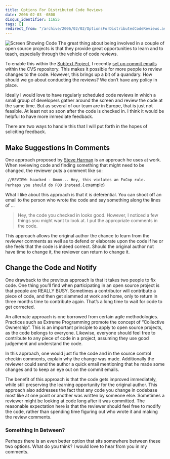 ```yaml
---
title: Options For Distributed Code Reviews
date: 2006-02-03 -0800
disqus_identifier: 11655
tags: []
redirect_from: "/archive/2006/02/02/OptionsForDistributedCodeReviews.aspx/"
---
```


![Screen Showing Code](https://haacked.com/images/CodeReview.jpg) The
great thing about being involved in a couple of open source projects is
that they provide great opportunities to learn and to teach, especially
through the vehicle of code reviews.

To enable this within the [Subtext
Project](http://subtextproject.com/ "Subtext Project Website"), I
recently [set up commit
emails](/archive/2006/01/17/SettingUpCVSCommitEmailsInSourceForge.aspx "setting up commit emails in CVS")
within the CVS repository. This makes it possible for more people to
review changes to the code. However, this brings up a bit of a quandary.
How should we go about conducting the reviews? We don’t have any policy
in place.

Ideally I would love to have regularly scheduled code reviews in which a
small group of developers gather around the screen and review the code
at the same time. But as several of our team are in Europe, that is just
not feasible. At least not so soon after the code is checked in. I think
it would be helpful to have more immediate feedback.

There are two ways to handle this that I will put forth in the hopes of
soliciting feedback.

Make Suggestions In Comments
----------------------------

One approach proposed by [Steve
Harman](http://stevenharman.net/blog/ "Steve Harman's Blog") is an
approach he uses at work. When reviewing code and finding something that
might need to be changed, the reviewer puts a comment like so:

` //REVIEW: haacked - Ummm... Hey, this violates an FxCop rule.  Perhaps you should do FOO instead.`{.example}

What I like about this approach is that it is deferential. You can shoot
off an email to the person who wrote the code and say something along
the lines of ...

> Hey, the code you checked in looks good. However, I noticed a few
> things you might want to look at. I put the appropriate comments in
> the code.

This approach allows the original author the chance to learn from the
reviewer comments as well as to defend or elaborate upon the code if he
or she feels that the code is indeed correct. Should the original author
not have time to change it, the reviewer can return to change it.

Change the Code and Notify
--------------------------

One drawback to the previous approach is that it takes two people to fix
code. One thing you’ll find when participating in an open source project
is that people are REALLY BUSY. Sometimes a contributor will contribute
a piece of code, and then get slammed at work and home, only to return
in three months time to contribute again. That’s a long time to wait for
code to get corrected.

An alternate approach is one borrowed from certain agile methodologies.
Practices such as Extreme Programming promote the concept of “Collective
Ownership”. This is an important principle to apply to open source
projects, as the code belongs to everyone. Likewise, everyone should
feel free to contribute to any piece of code in a project, assuming they
use good judgement and understand the code.

In this approach, one would just fix the code and in the source control
checkin comments, explain why the change was made. Additionally the
reviewer could send the author a quick email mentioning that he made
some changes and to keep an eye out on the commit emails.

The benefit of this approach is that the code gets improved immediately,
while still preserving the learning opportunity for the original author.
This approach also addresses the fact that any code you change in
codebase most like at one point or another was written by someone else.
Sometimes a reviewer might be looking at code long after it was
committed. The reasonable expectation here is that the reviewer should
feel free to modify the code, rather than spending time figuring out who
wrote it and making the review comments.

### Something In Between?

Perhaps there is an even better option that sits somewhere between these
two options. What do you think? I would love to hear from you in my
comments.

